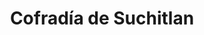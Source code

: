 ---
title: Cofradía de Suchitlan
url: /cofradia-de-suchitlan/
latitude: 19.411
longitude: -103.702
---